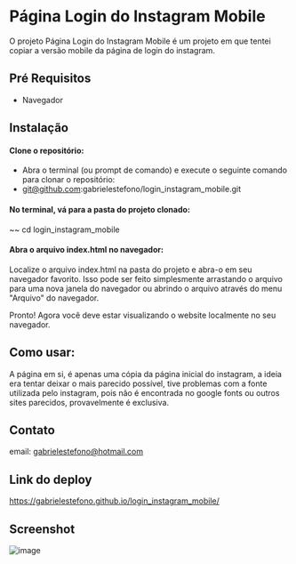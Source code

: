 # Página Login do Instagram Mobile

O projeto Página Login do Instagram Mobile é um projeto em que tentei copiar a versão mobile da página de login do instagram.

## Pré Requisitos
* Navegador

## Instalação

#### Clone o repositório:
* Abra o terminal (ou prompt de comando) e execute o seguinte comando para clonar o repositório:
* git@github.com:gabrielestefono/login_instagram_mobile.git
#### No terminal, vá para a pasta do projeto clonado:
~~ cd login_instagram_mobile
#### Abra o arquivo index.html no navegador:
Localize o arquivo index.html na pasta do projeto e abra-o em seu navegador favorito. Isso pode ser feito simplesmente arrastando o arquivo para uma nova janela do navegador ou abrindo o arquivo através do menu "Arquivo" do navegador.

Pronto! Agora você deve estar visualizando o website localmente no seu navegador.

## Como usar:

A página em si, é apenas uma cópia da página inicial do instagram, a ideia era tentar deixar o mais parecido possível, tive problemas com a fonte utilizada pelo instagram, pois não é encontrada no google fonts ou outros sites parecidos, provavelmente é exclusiva.

## Contato

email: gabrielestefono@hotmail.com

## Link do deploy
https://gabrielestefono.github.io/login_instagram_mobile/

## Screenshot
![image](https://user-images.githubusercontent.com/104292192/232771242-6999fbf0-0dcd-43b5-bf38-cb02dd4395dd.png)


